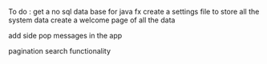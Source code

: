 To do :
get a  no sql data base for java fx 
create a settings file to store all the system data
create a welcome page of all the data




add side pop messages in the app

pagination
search functionality